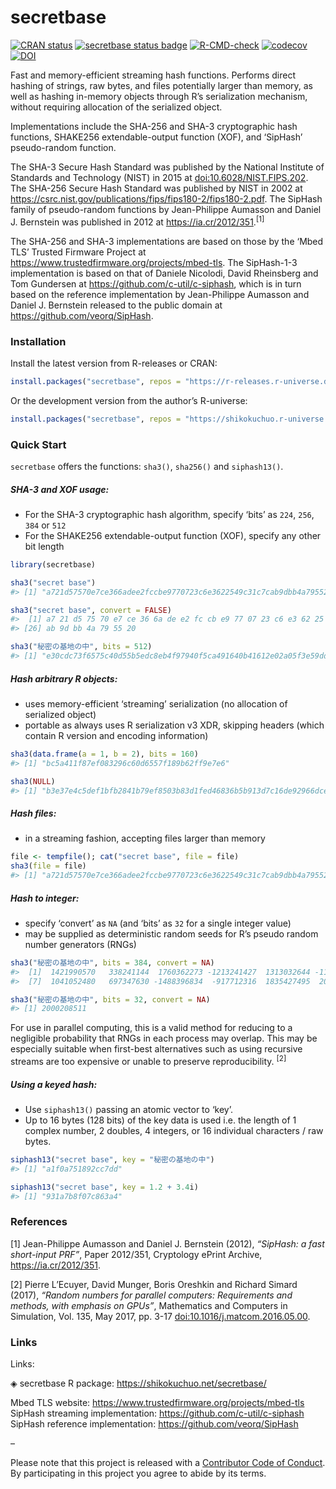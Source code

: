 
<!-- README.md is generated from README.Rmd. Please edit that file -->

# secretbase

<!-- badges: start -->

[![CRAN
status](https://www.r-pkg.org/badges/version/secretbase?color=42147b)](https://CRAN.R-project.org/package=secretbase)
[![secretbase status
badge](https://shikokuchuo.r-universe.dev/badges/secretbase?color=e4723a)](https://shikokuchuo.r-universe.dev/secretbase)
[![R-CMD-check](https://github.com/shikokuchuo/secretbase/workflows/R-CMD-check/badge.svg)](https://github.com/shikokuchuo/secretbase/actions)
[![codecov](https://codecov.io/gh/shikokuchuo/secretbase/graph/badge.svg)](https://app.codecov.io/gh/shikokuchuo/secretbase)
[![DOI](https://zenodo.org/badge/745691432.svg)](https://zenodo.org/doi/10.5281/zenodo.10553139)
<!-- badges: end -->

Fast and memory-efficient streaming hash functions. Performs direct
hashing of strings, raw bytes, and files potentially larger than memory,
as well as hashing in-memory objects through R’s serialization
mechanism, without requiring allocation of the serialized object.

Implementations include the SHA-256 and SHA-3 cryptographic hash
functions, SHAKE256 extendable-output function (XOF), and ‘SipHash’
pseudo-random function.

The SHA-3 Secure Hash Standard was published by the National Institute
of Standards and Technology (NIST) in 2015 at
[doi:10.6028/NIST.FIPS.202](https://dx.doi.org/10.6028/NIST.FIPS.202).
The SHA-256 Secure Hash Standard was published by NIST in 2002 at
<https://csrc.nist.gov/publications/fips/fips180-2/fips180-2.pdf>. The
SipHash family of pseudo-random functions by Jean-Philippe Aumasson and
Daniel J. Bernstein was published in 2012 at
<https://ia.cr/2012/351>.<sup>\[1\]</sup>

The SHA-256 and SHA-3 implementations are based on those by the ‘Mbed
TLS’ Trusted Firmware Project at
<https://www.trustedfirmware.org/projects/mbed-tls>. The SipHash-1-3
implementation is based on that of Daniele Nicolodi, David Rheinsberg
and Tom Gundersen at <https://github.com/c-util/c-siphash>, which is in
turn based on the reference implementation by Jean-Philippe Aumasson and
Daniel J. Bernstein released to the public domain at
<https://github.com/veorq/SipHash>.

### Installation

Install the latest version from R-releases or CRAN:

``` r
install.packages("secretbase", repos = "https://r-releases.r-universe.dev")
```

Or the development version from the author’s R-universe:

``` r
install.packages("secretbase", repos = "https://shikokuchuo.r-universe.dev")
```

### Quick Start

`secretbase` offers the functions: `sha3()`, `sha256()` and
`siphash13()`.

##### SHA-3 and XOF usage:

- For the SHA-3 cryptographic hash algorithm, specify ‘bits’ as `224`,
  `256`, `384` or `512`
- For the SHAKE256 extendable-output function (XOF), specify any other
  bit length

``` r
library(secretbase)

sha3("secret base")
#> [1] "a721d57570e7ce366adee2fccbe9770723c6e3622549c31c7cab9dbb4a795520"

sha3("secret base", convert = FALSE)
#>  [1] a7 21 d5 75 70 e7 ce 36 6a de e2 fc cb e9 77 07 23 c6 e3 62 25 49 c3 1c 7c
#> [26] ab 9d bb 4a 79 55 20

sha3("秘密の基地の中", bits = 512)
#> [1] "e30cdc73f6575c40d55b5edc8eb4f97940f5ca491640b41612e02a05f3e59dd9c6c33f601d8d7a8e2ca0504b8c22f7bc69fa8f10d7c01aab392781ff4ae1e610"
```

##### Hash arbitrary R objects:

- uses memory-efficient ‘streaming’ serialization (no allocation of
  serialized object)
- portable as always uses R serialization v3 XDR, skipping headers
  (which contain R version and encoding information)

``` r
sha3(data.frame(a = 1, b = 2), bits = 160)
#> [1] "bc5a411f87ef083296c60d6557f189b62ff9e7e6"

sha3(NULL)
#> [1] "b3e37e4c5def1bfb2841b79ef8503b83d1fed46836b5b913d7c16de92966dcee"
```

##### Hash files:

- in a streaming fashion, accepting files larger than memory

``` r
file <- tempfile(); cat("secret base", file = file)
sha3(file = file)
#> [1] "a721d57570e7ce366adee2fccbe9770723c6e3622549c31c7cab9dbb4a795520"
```

##### Hash to integer:

- specify ‘convert’ as `NA` (and ‘bits’ as `32` for a single integer
  value)
- may be supplied as deterministic random seeds for R’s pseudo random
  number generators (RNGs)

``` r
sha3("秘密の基地の中", bits = 384, convert = NA)
#>  [1]  1421990570   338241144  1760362273 -1213241427  1313032644 -1154474231
#>  [7]  1041052480   697347630 -1488396834  -917712316  1835427495  2044829552

sha3("秘密の基地の中", bits = 32, convert = NA)
#> [1] 2000208511
```

For use in parallel computing, this is a valid method for reducing to a
negligible probability that RNGs in each process may overlap. This may
be especially suitable when first-best alternatives such as using
recursive streams are too expensive or unable to preserve
reproducibility. <sup>\[2\]</sup>

##### Using a keyed hash:

- Use `siphash13()` passing an atomic vector to ‘key’.
- Up to 16 bytes (128 bits) of the key data is used i.e. the length of 1
  complex number, 2 doubles, 4 integers, or 16 individual characters /
  raw bytes.

``` r
siphash13("secret base", key = "秘密の基地の中")
#> [1] "a1f0a751892cc7dd"

siphash13("secret base", key = 1.2 + 3.4i)
#> [1] "931a7b8f07c863a4"
```

### References

\[1\] Jean-Philippe Aumasson and Daniel J. Bernstein (2012), *“SipHash:
a fast short-input PRF”*, Paper 2012/351, Cryptology ePrint Archive,
<https://ia.cr/2012/351>.

\[2\] Pierre L’Ecuyer, David Munger, Boris Oreshkin and Richard Simard
(2017), *“Random numbers for parallel computers: Requirements and
methods, with emphasis on GPUs”*, Mathematics and Computers in
Simulation, Vol. 135, May 2017, pp. 3-17
[doi:10.1016/j.matcom.2016.05.00](https://doi.org/10.1016/j.matcom.2016.05.005).

### Links

Links:

◈ secretbase R package: <https://shikokuchuo.net/secretbase/>

Mbed TLS website:
<https://www.trustedfirmware.org/projects/mbed-tls><br /> SipHash
streaming implementation: <https://github.com/c-util/c-siphash><br />
SipHash reference implementation: <https://github.com/veorq/SipHash>

–

Please note that this project is released with a [Contributor Code of
Conduct](https://shikokuchuo.net/secretbase/CODE_OF_CONDUCT.html). By
participating in this project you agree to abide by its terms.
